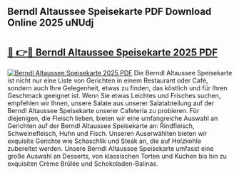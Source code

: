 ## Berndl Altaussee Speisekarte PDF Download Online 2025 uNUdj

# <h2><a href="http://gc84l0.nevu.top/?p=Berndl+Altaussee+Speisekarte">🔗 👉🔴 Berndl Altaussee Speisekarte 2025 PDF</a></h2>

[![Berndl Altaussee Speisekarte 2025 PDF](https://i.imgur.com/dBaPXMq.png)](http://gc84l0.nevu.top/?p=Berndl+Altaussee+Speisekarte)
Die Berndl Altaussee Speisekarte ist nicht nur eine Liste von Gerichten in einem Restaurant oder Café, sondern auch Ihre Gelegenheit, etwas zu finden, das köstlich und für Ihren Geschmack geeignet ist. Wenn Sie etwas Leichtes und Frisches suchen, empfehlen wir Ihnen, unsere Salate aus unserer Salatabteilung auf der Berndl Altaussee Speisekarte unserer Cafeteria zu probieren. Für diejenigen, die Fleisch lieben, bieten wir eine umfangreiche Auswahl an Gerichten auf der Berndl Altaussee Speisekarte an: Rindfleisch, Schweinefleisch, Huhn und Fisch. Unseren Auserwählten bieten wir exquisite Gerichte wie Schaschlik und Steak an, die auf Holzkohle zubereitet werden. Unsere Berndl Altaussee Speisekarte umfasst eine große Auswahl an Desserts, von klassischen Torten und Kuchen bis hin zu exquisiten Crème Brûlée und Schokoladen-Balinas.
